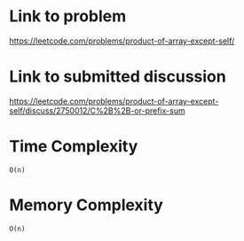 # Link to problem
https://leetcode.com/problems/product-of-array-except-self/

# Link to submitted discussion
https://leetcode.com/problems/product-of-array-except-self/discuss/2750012/C%2B%2B-or-prefix-sum

# Time Complexity
`O(n)`

# Memory Complexity
`O(n)`

